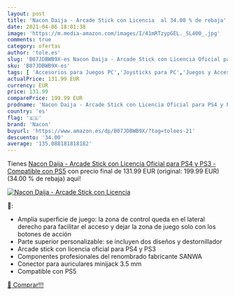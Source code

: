 ```yaml
---
layout: post
title: 'Nacon Daija - Arcade Stick con Licencia  al 34.00 % de rebaja'
date: 2021-04-06 18:01:38
image: 'https://m.media-amazon.com/images/I/41mRTzypGEL._SL400_.jpg'
comments: true
category: ofertas
author: 'tole.es'
slug: 'B07JDBWB9X-es Nacon Daija - Arcade Stick con Licencia Oficial para PS4 y...'
sku: 'B07JDBWB9X-es'
tags: [ 'Accesorios para Juegos PC','Joysticks para PC','Juegos y Accesorios para PC','Mandos para PC','Videojuegos','nacon','ps4','ps5', ]
actualPrice: 131.99 EUR
currency: EUR
price: 131.99
comparePrice: 199.99 EUR
prodname: 'Nacon Daija - Arcade Stick con Licencia Oficial para PS4 y PS3 - Compatible con PS5'
country: 'es'
flag: '🇪🇸'
brand: 'Nacon'
buyurl: 'https://www.amazon.es/dp/B07JDBWB9X/?tag=tolees-21'
descuento: '34.00'
average: '135.088181818182'
---
```


Tienes [Nacon Daija - Arcade Stick con Licencia Oficial para PS4 y PS3 - Compatible con PS5](https://www.amazon.es/dp/B07JDBWB9X/?tag=tolees-21) con precio final de  131.99 EUR (original: 199.99 EUR) (34.00 %  de rebaja) aqui!

[![Nacon Daija - Arcade Stick con Licencia ](https://m.media-amazon.com/images/I/41mRTzypGEL._SL400_.jpg)](https://www.amazon.es/dp/B07JDBWB9X/?tag=tolees-21)

🔎:

- Amplia superficie de juego: la zona de control queda en el lateral derecho para facilitar el acceso y dejar la zona de juego solo con los botones de acción
- Parte superior personalizable: se incluyen dos diseños y destornillador
- Arcade stick con licencia oficial para PS4 y PS3
- Componentes profesionales del renombrado fabricante SANWA
- Conector para auriculares minijack 3.5 mm
- Compatible con PS5

[🛒 Comprar!!!](https://www.amazon.es/dp/B07JDBWB9X/?tag=tolees-21)
